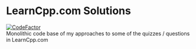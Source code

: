 # LearnCpp.com Solutions

[![CodeFactor](https://www.codefactor.io/repository/github/dyigitpolat/learncpp_solutions/badge/main)](https://www.codefactor.io/repository/github/dyigitpolat/learncpp_solutions/overview/main)  
Monolithic code base of my approaches to some of the quizzes / questions in LearnCpp.com

